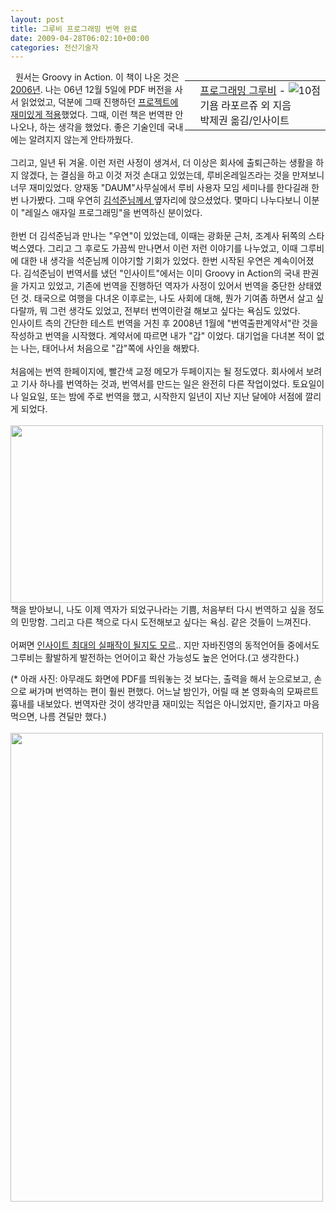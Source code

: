 ```yaml
---
layout: post
title: 그루비 프로그래밍 번역 완료
date: 2009-04-28T06:02:10+00:00
categories: 전산기술자
---
```

<div class="ttbReview" style="float: right;">
<table>
<tbody><tr>
<td><a href="http://www.aladdin.co.kr/shop/wproduct.aspx?ISBN=8991268552&amp;ttbkey=ttbjinto1216001&amp;COPYPaper=1"><img alt="" src="http://image.aladdin.co.kr/coveretc/book/coversum/8991268552_1.jpg" border="0"></a></td>
<td style="vertical-align: top;" align="left"><a class="aladdin_title" href="http://www.aladdin.co.kr/shop/wproduct.aspx?ISBN=8991268552&amp;ttbkey=ttbjinto1216001&amp;COPYPaper=1">프로그래밍 그루비</a> - <img alt="10점" src="http://image.aladdin.co.kr/img/common/star_s10.gif" border="0"><br />
기욤 라포르쥬 외 지음<br />
박제권 옮김/인사이트</td>
</tr>
</tbody></table>
</div>
&nbsp;
원서는 Groovy in Action. 이 책이 나온 것은 <a href="http://www.amazon.com/gp/blog/post/PLNK23H0WNFIVP742" target="_blank">2006년</a>. 나는 06년 12월 5일에 PDF 버전을 사서 읽었었고, 덕분에 그때 진행하던 <a href="http://jinto.pe.kr/862" target="_blank">프로젝트에 재미있게 적용</a>했었다. 그때, 이런 책은 번역판 안나오나, 하는 생각을 했었다. 좋은 기술인데 국내에는 알려지지&nbsp;않는게 안타까웠다.<br />

<br />
그리고, 일년 뒤 겨울. 이런 저런 사정이 생겨서, 더 이상은 회사에 출퇴근하는 생활을 하지 않겠다, 는 결심을 하고 이것 저것 손대고 있었는데, 루비온레일즈라는 것을 만져보니 너무 재미있었다. 양재동 "DAUM"사무실에서 루비 사용자 모임 세미나를 한다길래 한번 나가봤다. 그때 우연히 <a title="[http://thinkr.egloos.com/]로 이동합니다." href="http://thinkr.egloos.com/" target="_blank">김석준님께서 </a>옆자리에 앉으셨었다. 몇마디 나누다보니 이분이 "레일스 애자일 프로그래밍"을 번역하신 분이었다.<br />
<br />
한번 더&nbsp;김석준님과 만나는 "우연"이 있었는데, 이때는 광화문 근처, 조계사 뒤쪽의 스타벅스였다. 그리고 그 후로도 가끔씩 만나면서 이런 저런 이야기를 나누었고, 이때 그루비에 대한 내 생각을 석준님께 이야기할 기회가 있었다.&nbsp;한번 시작된 우연은 계속이어졌다.&nbsp;김석준님이 번역서를 냈던 "인사이트"에서는 이미 Groovy in Action의 국내 판권을 가지고 있었고,&nbsp;기존에 번역을 진행하던 역자가 사정이 있어서 번역을 중단한 상태였던 것. 태국으로 여행을 다녀온 이후로는, 나도 사회에 대해, 뭔가 기여좀 하면서 살고 싶다랄까, 뭐 그런 생각도 있었고, 전부터 번역이란걸 해보고 싶다는 욕심도 있었다.<br />
인사이트 측의 간단한 테스트 번역을 거친 후 2008년 1월에 "번역출판계약서"란 것을 작성하고 번역을 시작했다. 계약서에 따르면 내가 "갑" 이었다. 대기업을 다녀본 적이 없는 나는, 태어나서 처음으로 "갑"쪽에 사인을 해봤다.<br />
<br />
처음에는 번역 한페이지에, 빨간색 교정 메모가&nbsp;두페이지는 될 정도였다. 회사에서 보려고 기사 하나를 번역하는 것과,&nbsp;번역서를 만드는 일은 완전히 다른 작업이었다. 토요일이나 일요일, 또는 밤에 주로 번역을 했고, 시작한지 일년이 지난 지난 달에야 서점에&nbsp;깔리게 되었다.<br />
<br />

<img src="http://jinto.pe.kr/wp-content/uploads/1/cfile3.uf.1639621849F69A8337F17C.jpg" class="aligncenter" width="500" height="284" alt="" filename="2009-04-28 14-50-40_SG1S4396.jpg" filemime="image/jpeg" />
<br />
책을 받아보니, 나도 이제 역자가 되었구나라는 기쁨, 처음부터 다시 번역하고 싶을 정도의 민망함. 그리고 다른 책으로 다시 도전해보고 싶다는 욕심. 같은 것들이 느껴진다.<br />
<br />
어쩌면 <a title="[http://blog.insightbook.co.kr/entry/그루비Groovy-인사이트의-최대-실패작이-될-것인가]로 이동합니다." href="http://blog.insightbook.co.kr/entry/%EA%B7%B8%EB%A3%A8%EB%B9%84Groovy-%EC%9D%B8%EC%82%AC%EC%9D%B4%ED%8A%B8%EC%9D%98-%EC%B5%9C%EB%8C%80-%EC%8B%A4%ED%8C%A8%EC%9E%91%EC%9D%B4-%EB%90%A0-%EA%B2%83%EC%9D%B8%EA%B0%80" target="_blank">인사이트 최대의 실패작이 될지도 모르</a>.. 지만 자바진영의 동적언어들 중에서도 그루비는 활발하게 발전하는 언어이고 확산 가능성도 높은 언어다.(고 생각한다.) <p></p>
<p>(* 아래 사진: 아무래도 화면에 PDF를 띄워놓는 것 보다는, 출력을 해서 눈으로보고, 손으로 써가며 번역하는 편이 훨씬 편했다. 어느날 밤인가, 어릴 때 본 영화속의 모짜르트 흉내를 내보았다. 번역자란 것이 생각만큼 재미있는 직업은 아니었지만, 즐기자고 마음먹으면, 나름 견딜만 했다.)<br />
<br />
<img src="http://jinto.pe.kr/wp-content/uploads/1/cfile25.uf.1839621849F69A7A36D3D4.jpg" class="aligncenter" width="500" height="750" alt="" filename="IMG_6755.jpg" filemime="image/jpeg" /><br />
</p>
